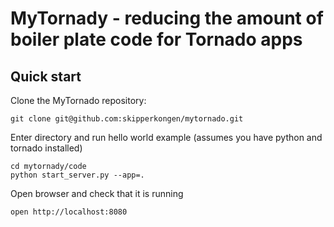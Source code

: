# MyTornady - reducing the amount of boiler plate code for Tornado apps

## Quick start

Clone the MyTornado repository:

```
git clone git@github.com:skipperkongen/mytornado.git
```

Enter directory and run hello world example (assumes you have python and tornado installed)

```
cd mytornady/code
python start_server.py --app=.
```

Open browser and check that it is running

```
open http://localhost:8080
```

